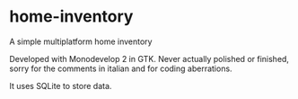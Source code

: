 home-inventory
==============

A simple multiplatform home inventory

Developed with Monodevelop 2 in GTK.
Never actually polished or finished, sorry for the comments in italian and for coding aberrations.

It uses SQLite to store data.

